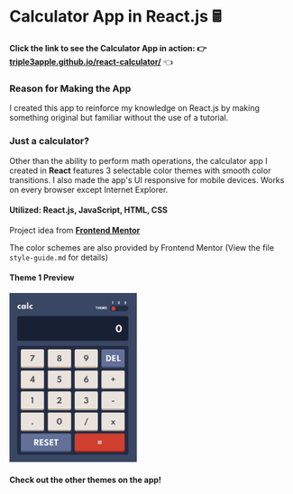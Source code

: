 # Calculator App in React.js 🖩

**Click the link to see the Calculator App in action: 👉 [triple3apple.github.io/react-calculator/](https://triple3apple.github.io/react-calculator/)** 👈

### Reason for Making the App

I created this app to reinforce my knowledge on React.js by making something original but familiar without the use of a tutorial.

### Just a calculator?

Other than the ability to perform math operations, the calculator app I created in **React** features 3 selectable color themes with smooth color transitions. I also made the app's UI responsive for mobile devices. Works on every browser except Internet Explorer.

#### **Utilized:** React.js, JavaScript, HTML, CSS

Project idea from **[Frontend Mentor](https://www.frontendmentor.io)**

The color schemes are also provided by Frontend Mentor (View the file `style-guide.md` for details)

<h4> Theme 1 Preview </h4>
<a name="app preview image"><img src="src\img\calculator-preview.png" alt="App Preview image" height="300"></a>

<h4> Check out the other themes on the app! </h4>

<!--4. Blog about your experience building your project. Writing about your workflow, technical choices, and talking through your code is a brilliant way to reinforce what you've learned. Great platforms to write on are [dev.to](https://dev.to/), [Hashnode](https://hashnode.com/), and [CodeNewbie](https://community.codenewbie.org/).-->
